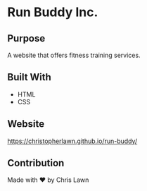 # Run Buddy Inc.

## Purpose
A website that offers fitness training services.

## Built With
* HTML
* CSS

## Website
https://christopherlawn.github.io/run-buddy/

## Contribution
Made with ❤️ by Chris Lawn
